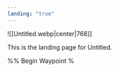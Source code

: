 ```yaml
---
landing: "true"
---
```


![[Untitled.webp|center|768]]

This is the landing page for Untitled.

%% Begin Waypoint %
